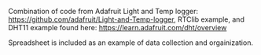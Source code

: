 Combination of code from Adafruit Light and Temp logger: https://github.com/adafruit/Light-and-Temp-logger,
RTClib example, and DHT11 example found here: https://learn.adafruit.com/dht/overview

Spreadsheet is included as an example of data collection and orgainization.
